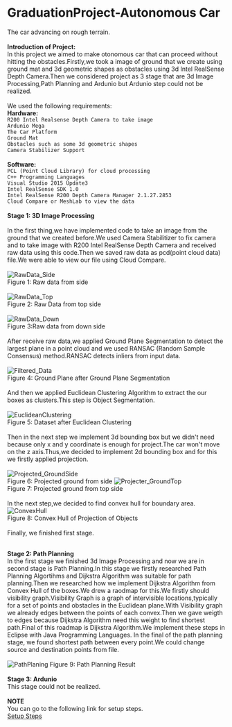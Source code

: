 # GraduationProject-Autonomous Car</br>
The car advancing on rough terrain.</br></br>
**Introduction of Project:**</br>
In this project we aimed to make otonomous car that can proceed without hitting the obstacles.Firstly,we took a image of ground that we create using ground mat and 3d geometric shapes as obstacles using 3d Intel RealSense Depth Camera.Then we considered project as 3 stage that are 3d Image Processing,Path Planning and Ardunio but Ardunio step could not be realized.
</br></br>
We used the following requirements:</br>
                                                                      **Hardware:**<br>
                                                               `R200 Intel Realsense Depth Camera to take image`</br>
                                                               `Ardunio Mega`</br>
                                                               `The Car Platform`</br>
                                                               `Ground Mat`</br>
                                                               `Obstacles such as some 3d geometric shapes`</br>
                                                               `Camera Stabilizer Support`</br></br>
                                                                      **Software:**</br>
                                                               `PCL (Point Cloud Library) for cloud processing`</br>
                                                               `C++ Programming Languages`</br>
                                                               `Visual Studio 2015 Update3`</br>
                                                               `Intel RealSense SDK 1.0`</br>
                                                               `Intel RealSense R200 Depth Camera Manager 2.1.27.2853`</br>
                                                               `Cloud Compare or MeshLab to view the data`</br></br>
**Stage 1: 3D Image Processing**</br><br>
In the first thing,we have implemented code to take an image from the ground that we created before.We used Camera Stabilitizer to fix camera and to take image with R200 Intel RealSense Depth Camera and received raw data using this code.Then we saved raw data as pcd(point cloud data) file.We were able to view our file using Cloud Compare. </br></br>
![RawData_Side](https://github.com/busragol/GraduationProject/blob/master/Images/RawData_Side.PNG)</br>
Figure 1: Raw data from side</br></br>
![RawData_Top](https://github.com/busragol/GraduationProject/blob/master/Images/rawdata_Top.PNG)</br>
Figure 2: Raw Data from top side</br></br>
![RawData_Down](https://github.com/busragol/GraduationProject/blob/master/Images/RawData_Down.PNG)</br>
Figure 3:Raw data from down side</br></br>
After receive raw data,we applied Ground Plane Segmentation to detect the largest plane in a point cloud and we used RANSAC (Random Sample Consensus) method.RANSAC detects inliers from input data.</br></br>
![Filtered_Data](https://github.com/busragol/GraduationProject/blob/master/Images/Filtered_Data.PNG)</br>
Figure 4: Ground Plane after Ground Plane Segmentation</br></br>
And then we applied Euclidean Clustering Algorithm to extract the our boxes as clusters.This step is Object Segmentation.</br></br>
![EuclideanClustering](https://github.com/busragol/GraduationProject/blob/master/Images/EuclideanClustering.PNG)</br>
Figure 5: Dataset after Euclidean Clustering</br></br>
Then in the next step we implement 3d bounding box but we didn't need because only x and y coordinate is enough for project.The car won't move on the z axis.Thus,we decided to implement 2d bounding box and for this we firstly applied projection. </br></br>
![Projected_GroundSide](https://github.com/busragol/GraduationProject/blob/master/Images/Projected_GroundSide.PNG)</br>
Figure 6: Projected ground from side
![Projecter_GroundTop](https://github.com/busragol/GraduationProject/blob/master/Images/Projected_CloudTop.PNG)</br>
Figure 7: Projected ground from top side</br></br>
In the next step,we decided to find convex hull for boundary area.</br>
![ConvexHull](https://github.com/busragol/GraduationProject/blob/master/Images/ConvexHull.PNG)</br>
Figure 8: Convex Hull of Projection of Objects</br></br>
Finally, we finished first stage.</br></br>

**Stage 2: Path Planning**</br>
In the first stage we finished 3d Image Processing and now we are in second stage is Path Planning.In this stage we firstly researched Path Planning Algortihms and Dijkstra Algorithm was suitable for path planning.Then we researched how we implement Dijkstra Algorithm from Convex Hull of the boxes.We drew a raodmap for this.We firstly should visibility graph.Visibility Graph is a graph of intervisible locations,typically for a set of points and obstacles in the Euclidean plane.With Visibility graph we already edges between the points of each convex.Then we gave weigth to edges because Dijkstra Algorithm need this weight to find shortest path.Final of this roadmap is Dijkstra Algorithm.We implement these steps in Eclipse with Java Programming Languages.
In the final of the path planning stage, we found shortest path between every point.We could change source and destination points from file.</br></br>
![PathPlaning](https://github.com/busragol/GraduationProject/blob/master/Images/PathPlaning.PNG)
Figure 9: Path Planning Result</br></br>
**Stage 3: Ardunio**</br>
This stage could not be realized.
</br></br>
**NOTE**</br>
You can go to the following link for setup steps.</br>
[Setup Steps](https://coderxx.blogspot.com/2020/03/image-processing-goruntu-isleme.html)
